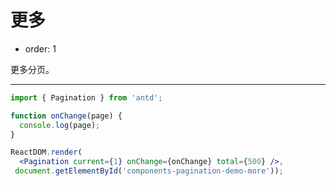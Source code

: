 # 更多

- order: 1

更多分页。

---

````jsx
import { Pagination } from 'antd';

function onChange(page) {
  console.log(page);
}

ReactDOM.render(
  <Pagination current={1} onChange={onChange} total={500} />,
 document.getElementById('components-pagination-demo-more'));
````
